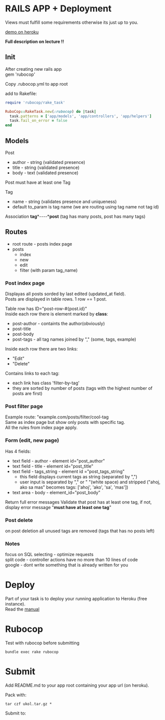 # RAILS APP + Deployment

Views must fulfill some requirements otherwise its just up to you.

[demo on heroku](http://rails-du-demo.herokuapp.com/)

**Full description on lecture !!**


## Init
After creating new rails app  
gem 'rubocop'  

Copy .rubocop.yml to app root

add to Rakefile:
```ruby
require 'rubocop/rake_task'

RuboCop::RakeTask.new(:rubocop) do |task|
  task.patterns = ['app/models', 'app/controllers', 'app/helpers']
  task.fail_on_error = false
end
```

## Models
Post 
 * author - string (validated presence)
 * title - string (validated presence)
 * body - text (validated presence)

Post must have at least one Tag

Tag
* name - string (validates presence and uniqueness)
* default to_param is tag name (we are routing using tag name not tag id)

Association **tag**\*----\***post**
(tag has many posts, post has many tags)


## Routes

* root route - posts index page
* posts
	* index
	* new
	* edit
	* filter (with param tag_name)


### Post index page
Displayas all posts sorded by last edited (updated_at field).  
Posts are displayed in table rows. 1 row == 1 post.

Table row has ID="post-row-#\{post.id\}"  
Inside each row there is element marked by **class**:
* post-author - containts the author(obviously)
* post-title
* post-body
* post-tags - all tag names joined by "," (some, tags, example)

Inside each row there are two links:
* "Edit"
* "Delete"

Contains links to each tag:
 * each link has class 'filter-by-tag'
 * they are sorted by number of posts (tags with the highest number of posts are first)


### Post filter page
Example route: "example.com/posts/filter/cool-tag  
Same as index page but show only posts with specific tag.  
All the rules from index page apply.

### Form (edit, new page)
Has 4 fields:
* text field - author - element id="post_author"
* text field - title - element id="post_title"
* text field - tags_string - element id ="post_tags_string"
	* this field displays current tags as string (separated by ",")
	* user input is separated by "," or " "(white space) and stripped ("ahoj, ako sa mas" becomes tags: ['ahoj', 'ako', 'sa', 'mas'])
* text area - body - element_id="post_body"

Return full error messages
Validate that post has at least one tag, if not, display error message "**must have at least one tag**"

### Post delete
on post deletion all unused tags are removed (tags that has no posts left)

### Notes
focus on SQL selecting - optimize requests  
split code - controller actions have no more than 10 lines of code  
google - dont write something that is already written for you

# Deploy
Part of your task is to deploy your running application to Heroku (free instance).  
Read the [manual](https://devcenter.heroku.com/articles/getting-started-with-rails4)


# Rubocop
Test with rubocop before submitting
````
bundle exec rake rubocop
````

# Submit
Add README.md to your app root containing your app url (on heroku).

Pack with:
````
tar czf ukol.tar.gz *
````

Submit to:
